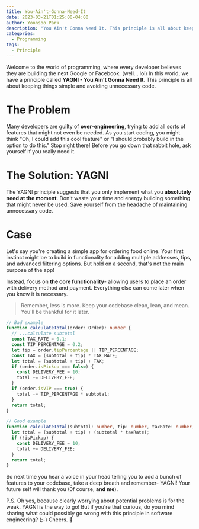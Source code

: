```yaml
---
title: You-Ain't-Gonna-Need-It
date: 2023-03-21T01:25:00-04:00
author: Yoonsoo Park
description: "You Ain't Gonna Need It. This principle is all about keeping things simple and avoiding unnecessary code."
categories:
  - Programming
tags:
  - Principle
---
```


Welcome to the world of programming, where every developer believes they are building the next Google or Facebook. (well... lol) In this world, we have a principle called **YAGNI - You Ain't Gonna Need It**. This principle is all about keeping things simple and avoiding unnecessary code.

# The Problem #
Many developers are guilty of **over-engineering**, trying to add all sorts of features that might not even be needed. As you start coding, you might think "Oh, I could add this cool feature" or "I should probably build in the option to do this." Stop right there! Before you go down that rabbit hole, ask yourself if you really need it.

# The Solution: YAGNI #
The YAGNI principle suggests that you only implement what you **absolutely need at the moment**. Don't waste your time and energy building something that might never be used. Save yourself from the headache of maintaining unnecessary code.

# Case #
Let's say you're creating a simple app for ordering food online. Your first instinct might be to build in functionality for adding multiple addresses, tips, and advanced filtering options. But hold on a second, that's not the main purpose of the app!

Instead, focus on **the core functionality**- allowing users to place an order with delivery method and payment. Everything else can come later when you know it is necessary.
> Remember, less is more. Keep your codebase clean, lean, and mean. You'll be thankful for it later.

```typescript
// Bad example
function calculateTotal(order: Order): number {
  // ...calculate subtotal
  const TAX_RATE = 0.1;
  const TIP_PERCENTAGE = 0.2;
  let tip = order.tipPercentage || TIP_PERCENTAGE;
  const TAX = (subtotal + tip) * TAX_RATE;
  let total = (subtotal + tip) + TAX;
  if (order.isPickup === false) {
    const DELIVERY_FEE = 10;
    total += DELIVERY_FEE;
  } 
  if (order.isVIP === true) {
    total -= TIP_PERCENTAGE * subtotal;
  }
  return total;
}

// Good example
function calculateTotal(subtotal: number, tip: number, taxRate: number, isPickup: boolean): number {
  let total = (subtotal + tip) + (subtotal * taxRate);
  if (!isPickup) {
    const DELIVERY_FEE = 10;
    total += DELIVERY_FEE;
  } 
  return total;
}
```

So next time you hear a voice in your head telling you to add a bunch of features to your codebase, take a deep breath and remember- YAGNI! Your future self will thank you (0f course, **and me**).

P.S. Oh yes, because clearly worrying about potential problems is for the weak. YAGNI is the way to go! But if you're that curious, do you mind sharing what could possibly go wrong with this principle in software engineering? (;-) Cheers. 🍺